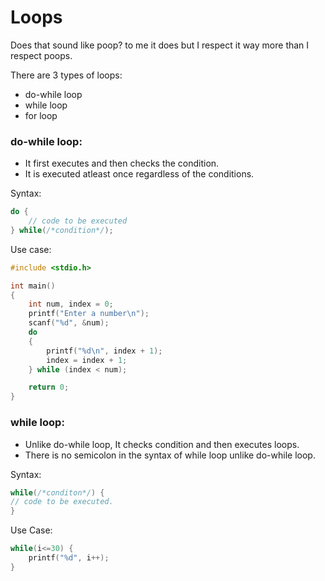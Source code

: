 # Loops
Does that sound like poop? to me it does but I respect it way more than I respect poops.

There are 3 types of loops:

+ do-while loop
+ while loop
+ for loop

### do-while loop:

* It first executes and then checks the condition.
* It is executed atleast once regardless of the conditions.

Syntax:
```C
do {
    // code to be executed
} while(/*condition*/);
```
Use case:
```C
#include <stdio.h>

int main()
{
    int num, index = 0;
    printf("Enter a number\n");
    scanf("%d", &num);
    do
    {
        printf("%d\n", index + 1);
        index = index + 1;
    } while (index < num);

    return 0;
}

```

### while loop:

* Unlike do-while loop, It checks condition and then executes loops.
* There is no semicolon in the syntax of while loop unlike do-while loop.

Syntax:
```C
while(/*conditon*/) {
// code to be executed.
}
```
Use Case:
```C
while(i<=30) {
    printf("%d", i++);
}
```